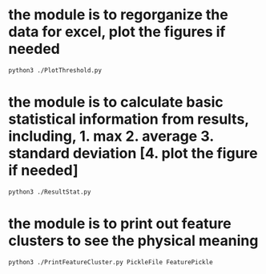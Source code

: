 
# the module is to regorganize the data for excel, plot the figures if needed
    python3 ./PlotThreshold.py 

# the module is to calculate basic statistical information from results, including, 1. max  2. average  3. standard deviation  [4. plot the figure if needed]
    python3 ./ResultStat.py

# the module is to print out feature clusters to see the physical meaning
    python3 ./PrintFeatureCluster.py PickleFile FeaturePickle


